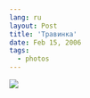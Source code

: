```yaml
---
lang: ru
layout: Post
title: 'Травинка'
date: Feb 15, 2006
tags:
  - photos
---
```


![](/images/blog/F0086-0008.jpg)

